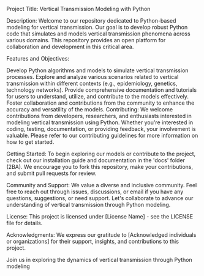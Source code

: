 Project Title: Vertical Transmission Modeling with Python

Description:
Welcome to our repository dedicated to Python-based modeling for vertical transmission. Our goal is to develop robust Python code that simulates and models vertical transmission phenomena across various domains. 
This repository provides an open platform for collaboration and development in this critical area.

Features and Objectives:

Develop Python algorithms and models to simulate vertical transmission processes.
Explore and analyze various scenarios related to vertical transmission within different contexts (e.g., epidemiology, genetics, technology networks).
Provide comprehensive documentation and tutorials for users to understand, utilize, and contribute to the models effectively.
Foster collaboration and contributions from the community to enhance the accuracy and versatility of the models.
Contributing:
We welcome contributions from developers, researchers, and enthusiasts interested in modeling vertical transmission using Python. Whether you're interested in coding, testing, documentation, or providing feedback, your involvement is valuable. 
Please refer to our contributing guidelines for more information on how to get started.

Getting Started:
To begin exploring our models or contribute to the project, check out our installation guide and documentation in the 'docs' folder (2BA). 
We encourage you to fork this repository, make your contributions, and submit pull requests for review.

Community and Support:
We value a diverse and inclusive community. Feel free to reach out through issues, discussions, or email if you have any questions, suggestions, or need support. 
Let's collaborate to advance our understanding of vertical transmission through Python modeling.

License:
This project is licensed under [License Name] - see the LICENSE file for details.

Acknowledgments:
We express our gratitude to [Acknowledged individuals or organizations] for their support, insights, and contributions to this project.

Join us in exploring the dynamics of vertical transmission through Python modeling

